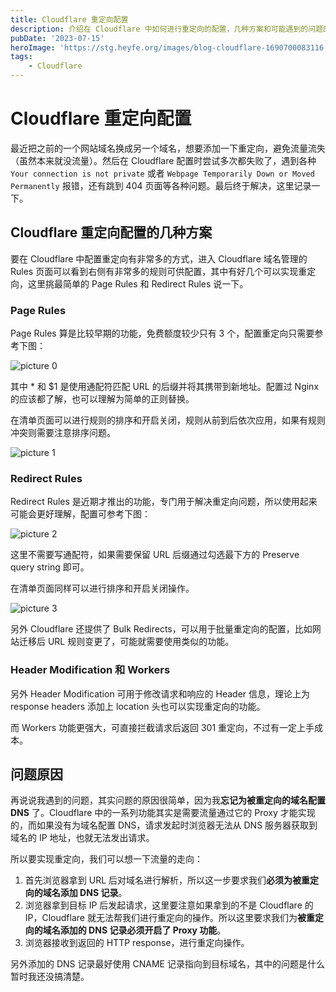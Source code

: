```yaml
---
title: Cloudflare 重定向配置
description: 介绍在 Cloudflare 中如何进行重定向的配置，几种方案和可能遇到的问题的分析解决。
pubDate: '2023-07-15'
heroImage: 'https://stg.heyfe.org/images/blog-cloudflare-1690700083116.png'
tags:
    - Cloudflare
---
```


# Cloudflare 重定向配置

最近把之前的一个网站域名换成另一个域名，想要添加一下重定向，避免流量流失（虽然本来就没流量）。然后在 Cloudflare 配置时尝试多次都失败了，遇到各种 `Your connection is not private` 或者 `Webpage Temporarily Down or Moved Permanently` 报错，还有跳到 404 页面等各种问题。最后终于解决，这里记录一下。

## Cloudflare 重定向配置的几种方案

要在 Cloudflare 中配置重定向有非常多的方式，进入 Cloudflare 域名管理的 Rules 页面可以看到右侧有非常多的规则可供配置，其中有好几个可以实现重定向，这里挑最简单的 Page Rules 和 Redirect Rules 说一下。

### Page Rules

Page Rules 算是比较早期的功能，免费额度较少只有 3 个，配置重定向只需要参考下图：

![picture 0](https://stg.heyfe.org/images/blog-cloudflare-redirect-1689404416009.png)

其中 \* 和 $1 是使用通配符匹配 URL 的后缀并将其携带到新地址。配置过 Nginx 的应该都了解，也可以理解为简单的正则替换。

在清单页面可以进行规则的排序和开启关闭，规则从前到后依次应用，如果有规则冲突则需要注意排序问题。

![picture 1](https://stg.heyfe.org/images/blog-cloudflare-redirect-1689404597891.png)

### Redirect Rules

Redirect Rules 是近期才推出的功能，专门用于解决重定向问题，所以使用起来可能会更好理解，配置可参考下图：

![picture 2](https://stg.heyfe.org/images/blog-cloudflare-redirect-1689404808172.png)

这里不需要写通配符，如果需要保留 URL 后缀通过勾选最下方的 Preserve query string 即可。

在清单页面同样可以进行排序和开启关闭操作。

![picture 3](https://stg.heyfe.org/images/blog-cloudflare-redirect-1689404937391.png)

另外 Cloudflare 还提供了 Bulk Redirects，可以用于批量重定向的配置，比如网站迁移后 URL 规则变更了，可能就需要使用类似的功能。

### Header Modification 和 Workers

另外 Header Modification 可用于修改请求和响应的 Header 信息，理论上为 response headers 添加上 location 头也可以实现重定向的功能。

而 Workers 功能更强大，可直接拦截请求后返回 301 重定向，不过有一定上手成本。

## 问题原因

再说说我遇到的问题，其实问题的原因很简单，因为我**忘记为被重定向的域名配置 DNS** 了。Cloudflare 中的一系列功能其实是需要流量通过它的 Proxy 才能实现的，而如果没有为域名配置 DNS，请求发起时浏览器无法从 DNS 服务器获取到域名的 IP 地址，也就无法发出请求。

所以要实现重定向，我们可以想一下流量的走向：

1. 首先浏览器拿到 URL 后对域名进行解析，所以这一步要求我们**必须为被重定向的域名添加 DNS 记录**。
2. 浏览器拿到目标 IP 后发起请求，这里要注意如果拿到的不是 Cloudflare 的 IP，Cloudflare 就无法帮我们进行重定向的操作。所以这里要求我们为**被重定向的域名添加的 DNS 记录必须开启了 Proxy 功能**。
3. 浏览器接收到返回的 HTTP response，进行重定向操作。

另外添加的 DNS 记录最好使用 CNAME 记录指向到目标域名，其中的问题是什么暂时我还没搞清楚。
